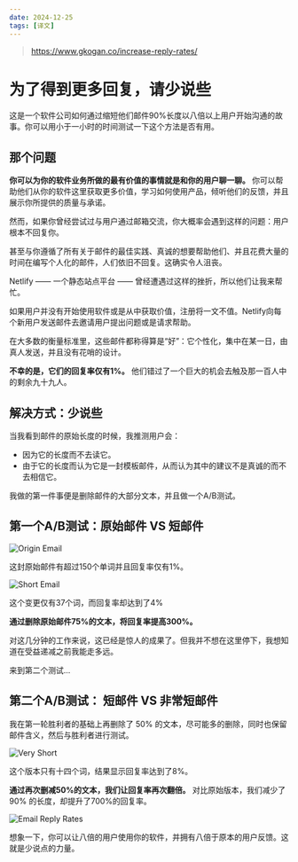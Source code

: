 ```yaml
---
date: 2024-12-25
tags: [译文]
---
```



> https://www.gkogan.co/increase-reply-rates/

# 为了得到更多回复，请少说些

这是一个软件公司如何通过缩短他们邮件90%长度以八倍以上用户开始沟通的故事。你可以用小于一小时的时间测试一下这个方法是否有用。

## 那个问题

**你可以为你的软件业务所做的最有价值的事情就是和你的用户聊一聊。** 你可以帮助他们从你的软件这里获取更多价值，学习如何使用产品，倾听他们的反馈，并且展示你所提供的质量与承诺。

然而，如果你曾经尝试过与用户通过邮箱交流，你大概率会遇到这样的问题：用户根本不回复你。

甚至与你遵循了所有关于邮件的最佳实践、真诚的想要帮助他们、并且花费大量的时间在编写个人化的邮件，人们依旧不回复。这确实令人沮丧。

Netlify —— 一个静态站点平台 —— 曾经遭遇过这样的挫折，所以他们让我来帮忙。

如果用户并没有开始使用软件或是从中获取价值，注册将一文不值。Netlify向每个新用户发送邮件去邀请用户提出问题或是请求帮助。

在大多数的衡量标准里，这些邮件都称得算是“好”：它个性化，集中在某一日，由真人发送，并且没有花哨的设计。

**不幸的是，它们的回复率仅有1%。** 他们错过了一个巨大的机会去触及那一百人中的剩余九十九人。

## 解决方式：少说些

当我看到邮件的原始长度的时候，我推测用户会：

- 因为它的长度而不去读它。
- 由于它的长度而认为它是一封模板邮件，从而认为其中的建议不是真诚的而不去相信它。

我做的第一件事便是删除邮件的大部分文本，并且做一个A/B测试。

## 第一个A/B测试：原始邮件 VS 短邮件

![Origin Email](https://www.gkogan.co/content/images/size/w1000/2024/07/onboarding-email-1.jpg)

这封原始邮件有超过150个单词并且回复率仅有1%。

![Short Email](https://www.gkogan.co/content/images/size/w1000/2024/07/onboarding-email-2.jpg)

这个变更仅有37个词，而回复率却达到了4%

**通过删除原始邮件75%的文本，将回复率提高300%。**

对这几分钟的工作来说，这已经是惊人的成果了。但我并不想在这里停下，我想知道在受益递减之前我能走多远。

来到第二个测试...

## 第二个A/B测试： 短邮件 VS 非常短邮件

我在第一轮胜利者的基础上再删除了 50% 的文本，尽可能多的删除，同时也保留邮件含义，然后与胜利者进行测试。

![Very Short](https://www.gkogan.co/content/images/size/w1000/2024/07/onboarding-email-3.jpg)

这个版本只有十四个词，结果显示回复率达到了8%。

**通过再次删减50%的文本，我们让回复率再次翻倍。** 对比原始版本，我们减少了 90% 的长度，却提升了700%的回复率。

![Email Reply Rates](https://www.gkogan.co/content/images/2024/07/Reply-Rates.png)

想象一下，你可以让八倍的用户使用你的软件，并拥有八倍于原本的用户反馈。这就是少说点的力量。
